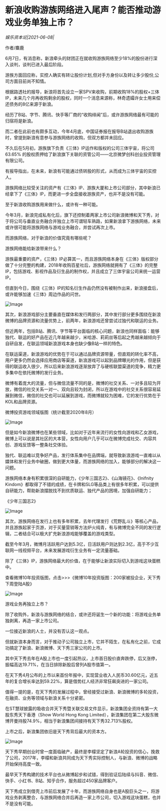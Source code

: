 # 新浪收购游族网络进入尾声？能否推动游戏业务单独上市？

*娱乐资本论|2021-06-08|*

作者/麋鹿

6月7日，有消息称，新浪牵头的财团正在就收购游族网络至少18%的股份进行深入谈判，谈判已进入最后阶段。

游族方面回应称，实控人确实有转让股份计划,但对手方身份以及转让多少股份,公司方面目前尚不知情。

根据路透社的报导，新浪将首先设立一家SPV来收购，前期收购18%的股权+三体IP，未来几个月再收购剩余的股权，同时一个消息来源称，林奇遗孀许女士用来偿还债务的8亿来源于新浪。

经历了B站、字节、腾讯、快手等厂商的“收购绯闻”后，或许游族网络最有可能的归宿将是新浪。

而二者在此前也有颇多互动，今年4月底，中国证券报在报导B站退出收购游族时，曾提到新浪有意参与游族网络的收购，但双方都并未回应。

不久后在5月初，游族旗下负责《三体》IP运作和版权的公司三体宇宙，将公司63.65% 的股权质押给了新浪旗下关联的资管公司——北京微梦创科创业投资管理有限公司。

有报导指出，在未来，新浪有可能通过债转股的形式，从而成为三体宇宙的实控人。

游族网络比较受关注的资产有《三体》IP、游族大厦和上市公司部分，其中新浪已经拿下了《三体》IP，而更进一步全盘接收游族资产，也并不是没有可能。

至于新浪收购游族用来做什么，或许有一种可能。

今年3月，新浪完成私有化后，旗下还控制着两家上市公司新浪微博和天下秀，对于将公司与垂直业务融合并独立上市可谓轻车熟路，如果新浪拿下游族网络，未来或许很可能将游族网络与游戏业务融合，并尝试再次上市。

而游族网络，对于新浪的价值究竟有哪些呢？

游族网络能给新浪带来什么？

游族最重要的资产，《三体》IP必算其一，而且游族网络本身在《三体》版权部分做了十分完整的构建，2018年收购百星社后，游族网络就拥有了《三体》的完整IP，包括游戏、影视作品及衍生品的制作权，并且成立了三体宇宙公司来统一运营IP。

但直到今日，围绕《三体》IP的知名衍生作品仍然没有被制作出来，新浪接盘后，或许能够加速《三体》周边作品的问世。

![Image](https://mmbiz.qpic.cn/mmbiz_jpg/89KlkjcF9iakHRSyJO1Yvsib33bmCQiaicZGQ8pJkphvSPFRKkeD4aUDJh45iajy3TEib3baU86Gg4ulybpIxlMJJ6uA/640?wx_fmt=jpeg&tp=webp&wxfrom=5&wx_lazy=1&wx_co=1)

其次，新浪游戏部分主要垂直在媒体和发行两部分，其中发行部分更多围绕在新浪微博的品牌资源和流量优势上，前两年，新浪游戏还曾尝试过独代和联运的业务。

但近两年，包括B站、腾讯、字节等平台面临的核心问题，新浪也同样面临：能够独代、联运的好产品在近几年越来越少，米哈游、莉莉丝等后起之秀越来越倾向于自研自发，在联运领域新浪游戏本身也缺少像B站一样的特色。

在联运渠道，新浪游戏的优势在于可以通过品牌资源带量，但直观的转化率不高，用户更多仍然会选择应用商店等渠道，新浪游戏可以起到品牌曝光的作用，但是获得的联运收入很少，所以后来新浪游戏逐渐放弃了与硬核联盟渠道的竞争，精力更多集中在依托微博的发行业务。

微博有着庞大的流量，但与微信流量不同的是，微博的社交关系、一对多且较为开放，微信的社交关系一对一、双向且较为封闭，所以在游戏中的社交关系很容易延展到微信，微信的社交也可以延展到游戏，而微博就较为困难，它的发行优势在于KOL和品牌资源。

微博投资游戏领域版图（统计截至2020年8月）

![Image](https://mmbiz.qpic.cn/mmbiz_jpg/89KlkjcF9iakHRSyJO1Yvsib33bmCQiaicZGTfTXGXss4c79MWORlExHuF3iaOwOR8WOfyibiaP4Ctxq8zHtSInanribUQ/640?wx_fmt=jpeg&tp=webp&wxfrom=5&wx_lazy=1&wx_co=1)

但是如今新浪微博也在某些领域，比如对于近年来流行的女性向游戏和乙女游戏，微博上可以说是其社区的大本营，女性向用户几乎可以在微博完成社交、内容共创、游戏反馈等一整条社交体验。

独代、联运难以竞争好产品，发行体系集中在品牌端，就导致新浪游戏一直难以从媒体和发行业务中破圈，做到更大体量，而游族网络的加入，能够部分的解决这一问题。

游族网络本身有积累很深的自研能力，《少年三国志2》、《山海镜花》、《Inifnity Kindom》都取得了不错的成绩，在卡牌和SLG等品类上有很多年积累，可以提供自研能力，帮助新浪摆脱找不到优质联运、独代产品的困境，加强自研能力；

《少年三国志2》

![Image](https://mmbiz.qpic.cn/mmbiz_jpg/89KlkjcF9iakHRSyJO1Yvsib33bmCQiaicZGqmuPsYxmqZeL1Cr1MSEv7XXYTRjfaTOIGicibh2bl3DMzY1D6hOMWbTA/640?wx_fmt=jpeg&tp=webp&wxfrom=5&wx_lazy=1&wx_co=1)

其次，游族网络在发行上也有多年积累，去年代理发行《荒野乱斗》等核心产品，并且游族起家于页游，对于买量营销等方法炉火纯青，有与微博完全不同的发行逻辑，二者结合可以极大扩充新浪游戏能够覆盖的游戏类型。

截至今年3月，微博月活跃用户达到5.3亿，日活跃用户则达到2.3亿，高于不少互联网一线视频平台，未来发展游戏衍生业务有一定流量基础。

除了《三体》IP，游族网络最大的价值，在于能够让新浪实际切入到游戏这块蛋糕中。

查看微博10年投资版图，点击>>>《微博10年投资版图：200家被投企业，天下秀下周登陆A股》

![Image](https://mmbiz.qpic.cn/mmbiz_gif/89KlkjcF9iamTdgTuqNXrEYOP04Mx2pMVDA4yaTXxroEzkbITcic5WlFCapcyG1JiaxbpVVIJe6FRCSAGZP0XLn0Q/640?wx_fmt=gif&tp=webp&wxfrom=5&wx_lazy=1)

游戏业务再独立上市？

除了收购外，新浪与游族网络的结合，或许还将诞生一个新的功能：将游戏业务单独剥离，再造一家上市公司。

一位接近新浪的人士，并没有否认这一观点。

但就新浪本身而言，对于推动子公司独立上市，它并不陌生，在私有化之前，它成功搞定了新浪、新浪微博、天下秀三家公司的上市。

其中天下秀去年在A股上市也一度引起热议，上市首日股价直奔跌停，后又涨停，振幅高达19.71%，在当日排除新股后曾列A股市值第一。

在天下秀4月公布的上市以来首份年报中，实现营业收入人民币30.60亿元，近五年的复合增长率达到59.22%，算是借势红人经济非常狂飙突进的一家公司。

值得一提的是，在天下秀的发展过程中，曾经接受过新浪、新浪微博的多轮投资，在融资、业务等领域与新浪关系十分紧密。

在ST慧球披露的吸收合并天下秀暨关联交易文件显示，新浪集团全资持有第一大股东秀天下香港（Show World Hong Kong Limited），新浪集团在第二大股东微博开曼持股74.9%，相当于新浪集团间接持有天下秀32.713%股权。

上市之后，新浪集团依旧是天下秀背后最大的资本方。

![Image](https://mmbiz.qpic.cn/mmbiz_jpg/89KlkjcF9iakHRSyJO1Yvsib33bmCQiaicZGx028g5ZTRbRKNrVcFEEsdfM9BsVE1TCMfdR36UG275NNrxn6C6X58w/640?wx_fmt=jpeg&tp=webp&wxfrom=5&wx_lazy=1&wx_co=1)

天下秀早期创业时曾一度面临破产，最终是李檬坚定了新浪A轮投资的信心，挽救了公司，2017年，李檬和新浪共同成为天下秀实际控制人，与新浪、微博的战略开始保持高度一致。

最早天下秀构建的技术平台也从微博起步和试错，得到验证后陆续与抖音、微信、快手、小红书、B站、知乎合作，服务超过450家品牌客户。

天下秀成立到借壳上市前后发展了十年，而游族网络自身也是A股巨头之一，将游戏业务剥离整合，与游族网络合并后再造一家上市公司，切入游戏这块蛋糕，也并不是没有可能。

